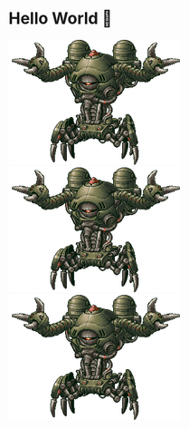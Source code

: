 # Hello World  👋

<img src="https://raw.githubusercontent.com/KravitzMC/KravitzMC/main/aa4.gif"> <img src="https://raw.githubusercontent.com/KravitzMC/KravitzMC/main/aa4.gif"> <img src="https://raw.githubusercontent.com/KravitzMC/KravitzMC/main/aa4.gif">



